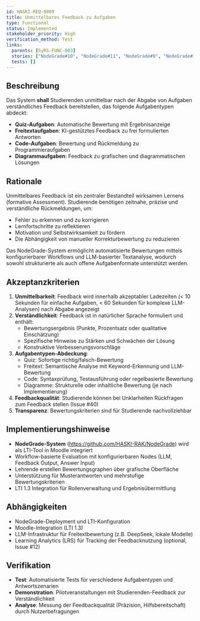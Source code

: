 ```yaml
---
id: HASKI-REQ-0009
title: Unmittelbares Feedback zu Aufgaben
type: Functional
status: Implemented
stakeholder_priority: High
verification_method: Test
links:
  parents: [SyRS-FUNC-003]
  stories: ["NodeGrade#10", "NodeGrade#11", "NodeGrade#9", "NodeGrade#19", "NodeGrade#37", "NodeGrade#40"]
  tests: []
---
```


## Beschreibung
Das System **shall** Studierenden unmittelbar nach der Abgabe von Aufgaben verständliches Feedback bereitstellen, das folgende Aufgabentypen abdeckt:

- **Quiz-Aufgaben**: Automatische Bewertung mit Ergebnisanzeige
- **Freitextaufgaben**: KI-gestütztes Feedback zu frei formulierten Antworten
- **Code-Aufgaben**: Bewertung und Rückmeldung zu Programmieraufgaben
- **Diagrammaufgaben**: Feedback zu grafischen und diagrammatischen Lösungen

## Rationale
Unmittelbares Feedback ist ein zentraler Bestandteil wirksamen Lernens (formative Assessment). Studierende benötigen zeitnahe, präzise und verständliche Rückmeldungen, um:
- Fehler zu erkennen und zu korrigieren
- Lernfortschritte zu reflektieren
- Motivation und Selbstwirksamkeit zu fördern
- Die Abhängigkeit von manueller Korrekturbewertung zu reduzieren

Das NodeGrade-System ermöglicht automatisierte Bewertungen mittels konfigurierbarer Workflows und LLM-basierter Textanalyse, wodurch sowohl strukturierte als auch offene Aufgabenformate unterstützt werden.

## Akzeptanzkriterien
1. **Unmittelbarkeit**: Feedback wird innerhalb akzeptabler Ladezeiten (< 10 Sekunden für einfache Aufgaben, < 60 Sekunden für komplexe LLM-Analysen) nach Abgabe angezeigt
2. **Verständlichkeit**: Feedback ist in natürlicher Sprache formuliert und enthält:
   - Bewertungsergebnis (Punkte, Prozentsatz oder qualitative Einschätzung)
   - Spezifische Hinweise zu Stärken und Schwächen der Lösung
   - Konstruktive Verbesserungsvorschläge
3. **Aufgabentypen-Abdeckung**:
   - Quiz: Sofortige richtig/falsch-Bewertung
   - Freitext: Semantische Analyse mit Keyword-Erkennung und LLM-Bewertung
   - Code: Syntaxprüfung, Testausführung oder regelbasierte Bewertung
   - Diagramme: Strukturelle oder inhaltliche Bewertung (je nach Implementierung)
4. **Feedbackqualität**: Studierende können bei Unklarheiten Rückfragen zum Feedback stellen (Issue #40)
5. **Transparenz**: Bewertungskriterien sind für Studierende nachvollziehbar

## Implementierungshinweise
- **NodeGrade-System** (https://github.com/HASKI-RAK/NodeGrade) wird als LTI-Tool in Moodle integriert
- Workflow-basierte Evaluation mit konfigurierbaren Nodes (LLM, Feedback Output, Answer Input)
- Lehrende erstellen Bewertungsgraphen über grafische Oberfläche
- Unterstützung für Musterantworten und mehrstufige Bewertungskriterien
- LTI 1.3 Integration für Rollenverwaltung und Ergebnisübermittlung

## Abhängigkeiten
- NodeGrade-Deployment und LTI-Konfiguration
- Moodle-Integration (LTI 1.3)
- LLM-Infrastruktur für Freitextbewertung (z.B. DeepSeek, lokale Modelle)
- Learning Analytics (LRS) für Tracking der Feedbacknutzung (optional, Issue #12)

## Verifikation
- **Test**: Automatisierte Tests für verschiedene Aufgabentypen und Antwortszenarien
- **Demonstration**: Pilotveranstaltungen mit Studierenden-Feedback zur Verständlichkeit
- **Analyse**: Messung der Feedbackqualität (Präzision, Hilfsbereitschaft) durch Nutzerbefragungen

